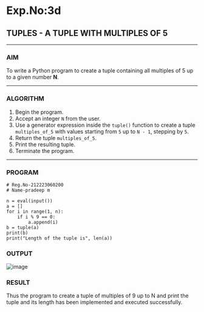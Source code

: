 # Exp.No:3d  
## TUPLES - A TUPLE WITH MULTIPLES OF 5

---

### AIM  
To write a Python program to create a tuple containing all multiples of 5 up to a given number **N**.

---

### ALGORITHM

1. Begin the program.  
2. Accept an integer `N` from the user.  
3. Use a generator expression inside the `tuple()` function to create a tuple `multiples_of_5` with values starting from `5` up to `N - 1`, stepping by `5`.  
4. Return the tuple `multiples_of_5`.  
5. Print the resulting tuple.  
6. Terminate the program.

---

### PROGRAM

```
# Reg.No-212223060200
# Name-pradeep m

n = eval(input())
a = []
for i in range(1, n):
    if i % 9 == 0:
        a.append(i)
b = tuple(a)
print(b)
print("Length of the tuple is", len(a))

```

### OUTPUT
![image](https://github.com/user-attachments/assets/419d0b97-f0c3-4868-a1d5-3fdff90f89e6)


### RESULT
Thus the program to create a tuple of multiples of 9 up to N and print the tuple and its length has been implemented and executed successfully.
